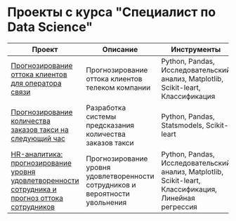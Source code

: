 # Проекты с курса "Специалист по Data Science"
|Проект|Описание|Инструменты|
|-|--------|---|
|[Прогнозирование оттока клиентов для оператора связи](https://github.com/evseeva-e/yandex-practicum/blob/main/Forecasting%20customer%20outflow%20for%20telecom%20operator/Forecasting%20customer%20outflow%20for%20telecom%20operator.ipynb)|Прогнозирование оттока клиентов телеком компании|Python, Pandas, Исследовательский анализ, Matplotlib, Scikit-leart, Классификация|
|[Прогнозирование количества заказов такси на следующий час](https://github.com/evseeva-e/yandex-practicum/blob/main/Forecast%20of%20the%20number%20of%20taxi%20orders%20for%20the%20next%20hour/Forecast%20of%20the%20number%20of%20taxi%20orders%20for%20the%20next%20hour.ipynb)|Разработка системы предсказания количества заказов такси|Python, Pandas, Statsmodels, Scikit-leart|
|[HR-аналитика: прогнозирование уровня удовлетворенности сотрудника и прогноз оттока сотрудников](https://github.com/evseeva-e/yandex-practicum/blob/main/Forecasting%20the%20employee's%20satisfaction%20level/Forecasting%20the%20employee's%20satisfaction%20level.ipynb)|Прогнозирование уровня удовлетворенности сотрудников и вероятности увольнения|Python, Pandas, Исследовательский анализ, Matplotlib, Scikit-leart, Классификация, Линейная регрессия|
